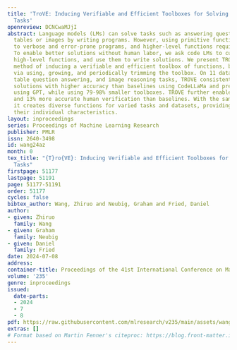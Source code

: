 ```yaml
---
title: 'TroVE: Inducing Verifiable and Efficient Toolboxes for Solving Programmatic
  Tasks'
openreview: DCNCwaMJjI
abstract: Language models (LMs) can solve tasks such as answering questions about
  tables or images by writing programs. However, using primitive functions often leads
  to verbose and error-prone programs, and higher-level functions require expert design.
  To enable better solutions without human labor, we ask code LMs to curate reusable
  high-level functions, and use them to write solutions. We present TROVE, a training-free
  method of inducing a verifiable and efficient toolbox of functions, by generating
  via using, growing, and periodically trimming the toolbox. On 11 datasets from math,
  table question answering, and image reasoning tasks, TROVE consistently yields simpler
  solutions with higher accuracy than baselines using CodeLLaMa and previous methods
  using GPT, while using 79-98% smaller toolboxes. TROVE further enables 31% faster
  and 13% more accurate human verification than baselines. With the same pipeline,
  it creates diverse functions for varied tasks and datasets, providing insights into
  their individual characteristics.
layout: inproceedings
series: Proceedings of Machine Learning Research
publisher: PMLR
issn: 2640-3498
id: wang24az
month: 0
tex_title: "{T}ro{VE}: Inducing Verifiable and Efficient Toolboxes for Solving Programmatic
  Tasks"
firstpage: 51177
lastpage: 51191
page: 51177-51191
order: 51177
cycles: false
bibtex_author: Wang, Zhiruo and Neubig, Graham and Fried, Daniel
author:
- given: Zhiruo
  family: Wang
- given: Graham
  family: Neubig
- given: Daniel
  family: Fried
date: 2024-07-08
address:
container-title: Proceedings of the 41st International Conference on Machine Learning
volume: '235'
genre: inproceedings
issued:
  date-parts:
  - 2024
  - 7
  - 8
pdf: https://raw.githubusercontent.com/mlresearch/v235/main/assets/wang24az/wang24az.pdf
extras: []
# Format based on Martin Fenner's citeproc: https://blog.front-matter.io/posts/citeproc-yaml-for-bibliographies/
---
```

